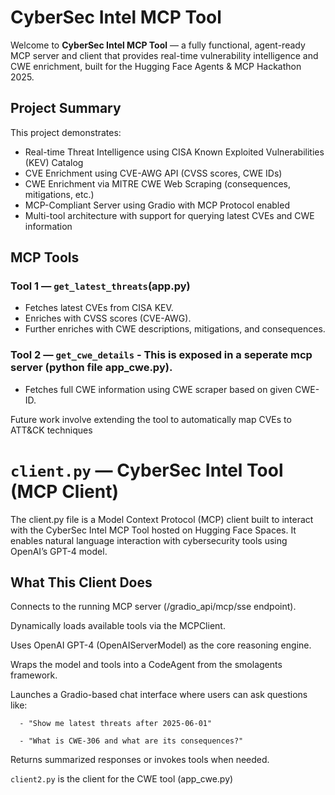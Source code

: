 # CyberSec Intel MCP Tool

Welcome to **CyberSec Intel MCP Tool** — a fully functional, agent-ready MCP server and client that provides real-time vulnerability intelligence and CWE enrichment, built for the Hugging Face Agents & MCP Hackathon 2025.


## Project Summary

This project demonstrates:

- Real-time Threat Intelligence using CISA Known Exploited Vulnerabilities (KEV) Catalog
- CVE Enrichment using CVE-AWG API (CVSS scores, CWE IDs)
- CWE Enrichment via MITRE CWE Web Scraping (consequences, mitigations, etc.)
- MCP-Compliant Server using Gradio with MCP Protocol enabled
- Multi-tool architecture with support for querying latest CVEs and CWE information

## MCP Tools

### Tool 1 — `get_latest_threats`(app.py)
- Fetches latest CVEs from CISA KEV.
- Enriches with CVSS scores (CVE-AWG).
- Further enriches with CWE descriptions, mitigations, and consequences.

### Tool 2 — `get_cwe_details` - This is exposed in a seperate mcp server (python file app_cwe.py).
- Fetches full CWE information using CWE scraper based on given CWE-ID.

Future work involve extending the tool to automatically map CVEs to ATT&CK techniques

# `client.py` — CyberSec Intel Tool (MCP Client)
The client.py file is a Model Context Protocol (MCP) client built to interact with the CyberSec Intel MCP Tool hosted on Hugging Face Spaces. It enables natural language interaction with cybersecurity tools using OpenAI’s GPT-4 model.

## What This Client Does
Connects to the running MCP server (/gradio_api/mcp/sse endpoint).

Dynamically loads available tools via the MCPClient.

Uses OpenAI GPT-4 (OpenAIServerModel) as the core reasoning engine.

Wraps the model and tools into a CodeAgent from the smolagents framework.

Launches a Gradio-based chat interface where users can ask questions like:

      - "Show me latest threats after 2025-06-01"
      
      - "What is CWE-306 and what are its consequences?"

Returns summarized responses or invokes tools when needed.

`client2.py` is the client for the CWE tool (app_cwe.py)
